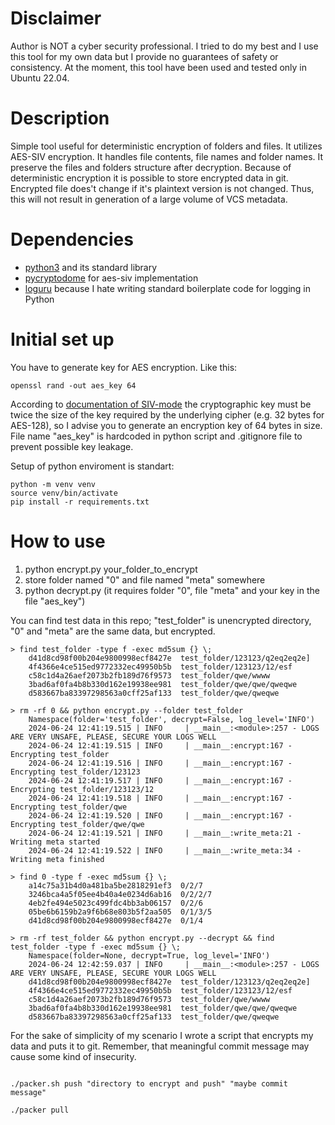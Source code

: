 # Disclaimer

Author is NOT a cyber security professional. I tried to do my best and I use this tool for my own data but I provide no guarantees of safety or consistency. At the moment, this tool have been used and tested only in Ubuntu 22.04.

# Description

Simple tool useful for deterministic encryption of folders and files. It utilizes AES-SIV encryption. It handles file contents, file names and folder names. It preserve the files and folders structure after decryption. Because of deterministic encryption it is possible to store encrypted data in git. Encrypted file does't change if it's plaintext version is not changed. Thus, this will not result in generation of a large volume of VCS metadata.

# Dependencies

* [python3](https://www.python.org/downloads/) and its standard library
* [pycryptodome](https://github.com/Legrandin/pycryptodome/tree/master) for aes-siv implementation
* [loguru](https://github.com/Delgan/loguru) because I hate writing standard boilerplate code for logging in Python

# Initial set up

You have to generate key for AES encryption. Like this:

```shell
openssl rand -out aes_key 64
```

According to [documentation of SIV-mode](https://www.pycryptodome.org/src/cipher/modern#siv-mode) the cryptographic key must be twice the size of the key required by the underlying cipher (e.g. 32 bytes for AES-128), so I advise you to generate an encryption key of 64 bytes in size. File name "aes_key" is hardcoded in python script and .gitignore file to prevent possible key leakage.

Setup of python enviroment is standart:

```shell 
python -m venv venv
source venv/bin/activate
pip install -r requirements.txt
```

# How to use

1. python encrypt.py your_folder_to_encrypt
2. store folder named "0" and file named "meta" somewhere
3. python decrypt.py (it requires folder "0", file "meta" and your key in the file "aes_key")

You can find test data in this repo; "test_folder" is unencrypted directory, "0" and "meta" are the same data, but encrypted. 

```shell
> find test_folder -type f -exec md5sum {} \;
    d41d8cd98f00b204e9800998ecf8427e  test_folder/123123/q2eq2eq2e]
    4f4366e4ce515ed9772332ec49950b5b  test_folder/123123/12/esf
    c58c1d4a26aef2073b2fb189d76f9573  test_folder/qwe/wwww
    3bad6af0fa4b8b330d162e19938ee981  test_folder/qwe/qwe/qweqwe
    d583667ba83397298563a0cff25af133  test_folder/qwe/qweqwe

> rm -rf 0 && python encrypt.py --folder test_folder
    Namespace(folder='test_folder', decrypt=False, log_level='INFO')
    2024-06-24 12:41:19.515 | INFO     | __main__:<module>:257 - LOGS ARE VERY UNSAFE, PLEASE, SECURE YOUR LOGS WELL
    2024-06-24 12:41:19.515 | INFO     | __main__:encrypt:167 - Encrypting test_folder
    2024-06-24 12:41:19.516 | INFO     | __main__:encrypt:167 - Encrypting test_folder/123123
    2024-06-24 12:41:19.517 | INFO     | __main__:encrypt:167 - Encrypting test_folder/123123/12
    2024-06-24 12:41:19.518 | INFO     | __main__:encrypt:167 - Encrypting test_folder/qwe
    2024-06-24 12:41:19.520 | INFO     | __main__:encrypt:167 - Encrypting test_folder/qwe/qwe
    2024-06-24 12:41:19.521 | INFO     | __main__:write_meta:21 - Writing meta started
    2024-06-24 12:41:19.522 | INFO     | __main__:write_meta:34 - Writing meta finished

> find 0 -type f -exec md5sum {} \;
    a14c75a31b4d0a481ba5be2818291ef3  0/2/7
    3246bca4a5f05ee4b40a4e0234d6ab16  0/2/2/7
    4eb2fe494e5023c499fdc4bb3ab06157  0/2/6
    05be6b6159b2a9f6b68e803b5f2aa505  0/1/3/5
    d41d8cd98f00b204e9800998ecf8427e  0/1/4

> rm -rf test_folder && python encrypt.py --decrypt && find test_folder -type f -exec md5sum {} \;
    Namespace(folder=None, decrypt=True, log_level='INFO')
    2024-06-24 12:42:59.037 | INFO     | __main__:<module>:257 - LOGS ARE VERY UNSAFE, PLEASE, SECURE YOUR LOGS WELL
    d41d8cd98f00b204e9800998ecf8427e  test_folder/123123/q2eq2eq2e]
    4f4366e4ce515ed9772332ec49950b5b  test_folder/123123/12/esf
    c58c1d4a26aef2073b2fb189d76f9573  test_folder/qwe/wwww
    3bad6af0fa4b8b330d162e19938ee981  test_folder/qwe/qwe/qweqwe
    d583667ba83397298563a0cff25af133  test_folder/qwe/qweqwe
```
For the sake of simplicity of my scenario I wrote a script that encrypts my data and puts it to git. Remember, that meaningful commit message may cause some kind of insecurity.

```shell

./packer.sh push "directory to encrypt and push" "maybe commit message"

./packer pull

```
